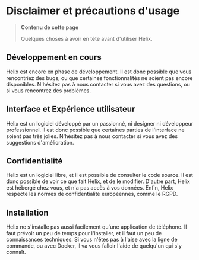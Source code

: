 # Disclaimer et précautions d'usage

> **Contenu de cette page**
>
> Quelques choses à avoir en tête avant d'utiliser Helix.

## Développement en cours

Helix est encore en phase de développement. Il est donc possible que vous rencontriez des bugs, ou que certaines fonctionnalités ne soient pas encore disponibles. N'hésitez pas à nous contacter si vous avez des questions, ou si vous rencontrez des problèmes.

## Interface et Expérience utilisateur

Helix est un logiciel développé par un passionné, ni designer ni développeur professionnel. Il est donc possible que certaines parties de l'interface ne soient pas très jolies. N'hésitez pas à nous contacter si vous avez des suggestions d'amélioration.

## Confidentialité

Helix est un logiciel libre, et il est possible de consulter le code source. Il est donc possible de voir ce que fait Helix, et de le modifier. D'autre part, Helix est hébergé chez vous, et n'a pas accès à vos données. Enfin, Helix respecte les normes de confidentialité européennes, comme le RGPD.

## Installation

Helix ne s'installe pas aussi facilement qu'une application de téléphone. Il faut prévoir un peu de temps pour l'installer, et il faut un peu de connaissances techniques. Si vous n'êtes pas à l'aise avec la ligne de commande, ou avec Docker, il va vous falloir l'aide de quelqu'un qui s'y connaît.

